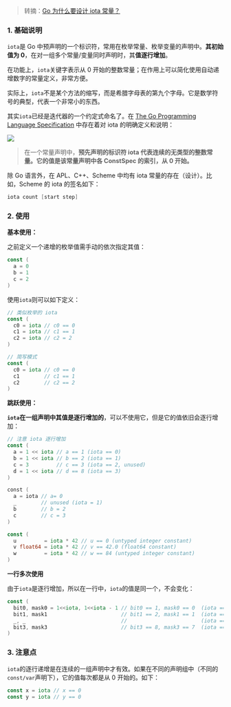 > 转摘：[Go 为什么要设计 iota 常量？](https://mp.weixin.qq.com/s/QMnr9p4fzbIv8bKtoZnUfw)

### 1. 基础说明

`iota`是 Go 中预声明的一个标识符，常用在枚举常量、枚举变量的声明中。**其初始值为 0**，在对一组多个常量/变量同时声明时，其**值逐行增加**。

在功能上，`iota`关键字表示从 0 开始的整数常量；在作用上可以简化使用自动递增数字的常量定义，非常方便。

实际上，`iota`不是某个方法的缩写，而是希腊字母表的第九个字母。它是数学符号的典型，代表一个非常小的东西。

其实`iota`已经是迭代器的一个约定式命名了。在 [The Go Programming Language Specification](https://go.dev/ref/spec#Iota) 中存在着对 iota 的明确定义和说明：

![](http://cnd.qiniu.lin07ux.cn/markdown/1654605619014-b5521c936a3d.jpg)

> 在一个常量声明中，**预先声明的标识符 iota 代表连续的无类型的整数常量。它的值是该常量声明中各 ConstSpec 的索引，从 0 开始。**

除 Go 语言外，在 APL、C++、Scheme 中均有 iota 常量的存在（设计）。比如，Scheme 的 iota 的签名如下：

```scheme
iota count [start step]
```

### 2. 使用

**基本使用：**

之前定义一个递增的枚举值需手动的依次指定其值：

```go
const (
  a = 0
  b = 1
  c = 2
)
```

使用`iota`则可以如下定义：

```go
// 类似枚举的 iota
const (
  c0 = iota // c0 == 0
  c1 = iota // c1 == 1
  c2 = iota // c2 = 2
)

// 简写模式
const (
  c0 = iota // c0 == 0
  c1        // c1 == 1
  c2        // c2 == 2
)
```

**跳跃使用：**

**`iota`在一组声明中其值是逐行增加的**，可以不使用它，但是它的值依旧会逐行增加：

```go
// 注意 iota 逐行增加
const (
  a = 1 << iota // a == 1 (iota == 0)
  b = 1 << iota // b == 2 (iota == 1)
  c = 3         // c == 3 (iota == 2, unused)
  d = 1 << iota // d == 8 (iota == 3)
)

const (
  a = iota // a= 0
  _        // unused (iota = 1)
  b        // b = 2
  c        // c = 3
)

const (
  u         = iota * 42 // u == 0 (untyped integer constant)
  v float64 = iota * 42 // v == 42.0 (float64 constant)
  w         = iota * 42 // w == 84 (untyped integer constant)
)
```

**一行多次使用**

由于`iota`是逐行增加，所以在一行中，`iota`的值是同一个，不会变化：

```go
const (
  bit0, mask0 = 1<<iota, 1<<iota - 1 // bit0 == 1, mask0 == 0  (iota == 0)
  bit1, mask1                        // bit1 == 2, mask1 == 1  (iota == 1)
  _, _                               //                        (iota == 2, unused)
  bit3, mask3                        // bit3 == 8, mask3 == 7  (iota == 3)
)
```

### 3. 注意点

`iota`的逐行递增是在连续的一组声明中才有效。如果在不同的声明组中（不同的`const/var`声明下），它的值每次都是从 0 开始的。如下：

```go
const x = iota // x == 0
const y = iota // y == 0
```



